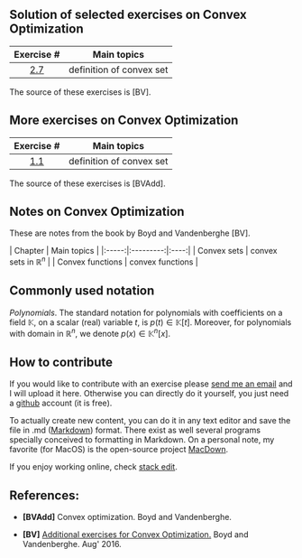 ## Solution of selected exercises on Convex Optimization
| Exercise #  |    Main topics        |
|:-----:|:---------:|
| [2.7](http://htmlpreview.github.io/?https://github.com/mforets/ocrg/blob/master/exercises-boyd-vandenberghe/2-7.html) | definition of convex set  | 

The source of these exercises is [BV].

## More exercises on Convex Optimization


| Exercise #  |    Main topics        | 
|:-----:|:---------:|
| [1.1](http://htmlpreview.github.io/?https://github.com/mforets/ocrg/blob/master/more-exercises-convex-optimization/1-1-ad.html) |  definition of convex set |

The source of these exercises is [BVAdd].

## Notes on Convex Optimization

These are notes from the book by Boyd and Vandenberghe [BV].

| Chapter   |    Main topics        | 
|:-----:|:---------:|:----:|
| Convex sets | convex sets in $\mathbb{R}^n$  |
| Convex functions |  convex functions |


## Commonly used notation

*Polynomials*. The standard notation for polynomials with coefficients on a field $\mathbb{K}$, on a scalar (real) variable $t$, is $p(t) \in \mathbb{K}[t]$. Moreover, for polynomials with domain in $\mathbb{R}^n$, we denote $p(x) \in \mathbb{K}^n[x]$.

## How to contribute

If you would like to contribute with an exercise please [send me an email](marcelo-forets.fr) and I will upload it here. Otherwise you can directly do it yourself, you just need a [github](https://github.com/) account (it is free). 

To actually create new content, you can do it in any text editor and save the file in .md ([Markdown](https://en.wikipedia.org/wiki/Markdown)) format. There exist as well several programs specially conceived to formatting in Markdown. On a personal note, my favorite (for MacOS) is the open-source project [MacDown](macdown.uranusjr.com/). 

 
If you enjoy working online, check [stack edit](https://stackedit.io).

## References:
 
* **[BVAdd]** Convex optimization. Boyd and Vandenberghe.
 
* **[BV]** [Additional exercises for Convex Optimization.](https://web.stanford.edu/~boyd/cvxbook/bv_cvxbook_extra_exercises.pdf) Boyd and Vandenberghe. Aug' 2016.


